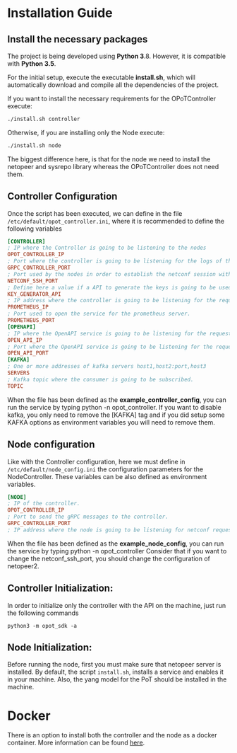 # Installation Guide
## Install the necessary packages
The project is being developed using **Python 3**.8. However, it is compatible with **Python 3.5**.

For the initial setup, execute the executable **install.sh**, which will automatically download and compile all the dependencies of the project.

If you want to install the necessary requirements for the OPoTController execute:
```bash
./install.sh controller
```

Otherwise, if you are installing only the Node execute:
```bash
./install.sh node
```

The biggest difference here, is that for the node we need to install the netopeer and sysrepo library whereas the OPoTController does not need them.  

## Controller Configuration
Once the script has been executed, we can define in the file `/etc/default/opot_controller.ini`, where it is recommended to define the following variables

```.ini
[CONTROLLER]
; IP where the Controller is going to be listening to the nodes
OPOT_CONTROLLER_IP
; Port where the controller is going to be listening for the logs of the nodes. (Default )
GRPC_CONTROLLER_PORT
; Port used by the nodes in order to establish the netconf session with nccliient
NETCONF_SSH_PORT
; Define here a value if a API to generate the keys is going to be used.
KEY_GENERATOR_API
; IP address where the controller is going to be listening for the requests of prometheus.
PROMETHEUS_IP
; Port used to open the service for the prometheus server.
PROMETHEUS_PORT
[OPENAPI]
; IP where the OpenAPI service is going to be listening for the requests.
OPEN_API_IP
; Port where the OpenAPI service is going to be listening for the requests. (Default 8080)
OPEN_API_PORT
[KAFKA]
; One or more addresses of kafka servers host1,host2:port,host3
SERVERS
; Kafka topic where the consumer is going to be subscribed.
TOPIC
```

When the file has been defined as the **example_controller_config**, you can run the service by typing python -n opot_controller.
If you want to disable kafka, you only need to remove the [KAFKA] tag and if you did setup some KAFKA options as environment variables you will need to remove them. 

## Node configuration
Like with the Controller configuration, here we must define in `/etc/default/node_config.ini` the configuration parameters for the NodeController.
These variables can be also defined as environment variables.

```.ini
[NODE]
; IP of the controller.
OPOT_CONTROLLER_IP
; Port to send the gRPC messages to the controller.
GRPC_CONTROLLER_PORT
; IP address where the node is going to be listening for netconf requests
```

When the file has been defined as the **example_node_config**, you can run the service by typing python -n opot_controller
Consider that if you want to change the netconf_ssh_port, you should change the configuration of netopeer2.

## Controller Initialization:
In order to initialize only the controller with the API on the machine, just run the following commands 

```shell
python3 -m opot_sdk -a
```

## Node Initialization:
Before running the node, first you must make sure that netopeer server is installed. By default, the script `install.sh`, installs a service and enables it in your machine. Also, the yang model for the PoT should be installed in the machine.
# Docker
There is an option to install both the controller and the node as a docker container. More information can be found [here]().
